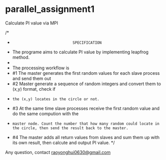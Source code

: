 # parallel_assignment1

Calculate PI value via MPI 

/*
 *                                SPECIFICATION
 *  The programe aims to calculate PI value by implementing leapfrog method.
 *
 *  The processing workflow is
 *  #1 The master generates the first random values for each slave process and send them out
 *  #2 Master generate a sequence of random integers and convert them to (x,y) format, check if
 *     the (x,y) locates in the circle or not.
 *  #3 At the same time slave processes receive the first random value and do the same compution with the
 *     master node. Count the number that how many random could locate in the circle, then send the result back to the master.
 *  #4 The master adds all return values from slaves and sum them up with its own result, then calcute and output PI value.
 */


Any question, contact raoyonghui0630@gmail.com
